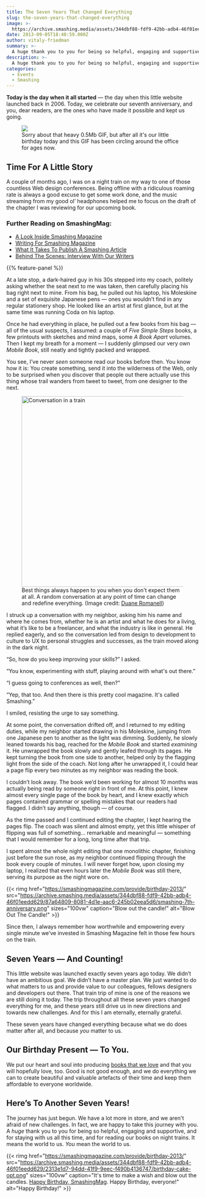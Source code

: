 ```yaml
---
title: The Seven Years That Changed Everything
slug: the-seven-years-that-changed-everything
image: >-
  https://archive.smashing.media/assets/344dbf88-fdf9-42bb-adb4-46f01eedd629/f8447a44-9742-429e-994d-9408956f216e/7th-anniversary.png
date: 2013-09-05T18:40:59.000Z
author: vitaly-friedman
summary: >-
  A huge thank you to you for being so helpful, engaging and supportive, and for staying with us all this time, and for reading our books on night trains. It means the world to us. You mean the world to us.
description: >-
  A huge thank you to you for being so helpful, engaging and supportive, and for staying with us all this time, and for reading our books on night trains. It means the world to us. You mean the world to us.
categories:
  - Events
  - Smashing
---
```

<strong>Today is the day when it all started</strong> — the day when this little website launched back in 2006. Today, we celebrate our seventh anniversary, and you, dear readers, are the ones who have made it possible and kept us going.

<figure><img loading="lazy" decoding="async" src="https://archive.smashing.media/assets/344dbf88-fdf9-42bb-adb4-46f01eedd629/b43b518f-3d3c-494d-bd92-cd9a4c36ae02/birthday.gif" /><figcaption>Sorry about that heavy 0.5Mb GIF, but after all it's our little birthday today and this GIF has been circling around the office for ages now.</figcaption></figure>

## Time For A Little Story

A couple of months ago, I was on a night train on my way to one of those countless Web design conferences. Being offline with a ridiculous roaming rate is always a good excuse to get some work done, and the music streaming from my good ol’ headphones helped me to focus on the draft of the chapter I was reviewing for our upcoming book.</p>

### <span class="rh">Further Reading</span> on SmashingMag:

*   [A Look Inside Smashing Magazine](https://www.smashingmagazine.com/2012/09/look-inside-smashing-magazine-6th-anniversary/)
*   [Writing For Smashing Magazine](https://www.smashingmagazine.com/write-for-us/)
*   [What It Takes To Publish A Smashing Article](https://www.smashingmagazine.com/2016/08/behind-the-scenes-what-it-takes-to-publish-a-smashing-article/)
*   [Behind The Scenes: Interview With Our Writers](https://www.smashingmagazine.com/2010/07/an-interview-with-some-smashing-authors/)

{{% feature-panel %}}

At a late stop, a dark-haired guy in his 30s stepped into my coach, politely asking whether the seat next to me was taken, then carefully placing his bag right next to mine. From his bag, he pulled out his laptop, his Moleskine and a set of exquisite Japanese pens — ones you wouldn’t find in any regular stationery shop. He looked like an artist at first glance, but at the same time was running Coda on his laptop.

Once he had everything in place, he pulled out a few books from his bag — all of the usual suspects, I assumed: a couple of <em>Five Simple Steps</em> books, a few printouts with sketches and mind maps, some <em>A Book Apart</em> volumes. Then I kept my breath for a moment — I suddenly glimpsed our very own <em>Mobile Book</em>, still neatly and tightly packed and wrapped.

You see, I’ve never <em>seen</em> someone read our books before then. You know how it is: You create something, send it into the wilderness of the Web, only to be surprised when you discover that people out there actually use this thing whose trail wanders from tweet to tweet, from one designer to the next.

<figure><a href="https://www.flickr.com/photos/drp/50394627/"><img title="" src="https://archive.smashing.media/assets/344dbf88-fdf9-42bb-adb4-46f01eedd629/089e5dae-c350-4919-a8f9-960b7da8fc62/train.jpg" alt="Conversation in a train" width="500" height="" /></a><figcaption>Best things always happen to you when you don't expect them at all. A random conversation at any point of time can change and redefine everything. (Image credit: <a href="https://www.flickr.com/photos/drp/">Duane Romanell</a>)</figcaption></figure>

I struck up a conversation with my neighbor, asking him his name and where he comes from, whether he is an artist and what he does for a living, what it’s like to be a freelancer, and what the industry is like in general. He replied eagerly, and so the conversation led from design to development to culture to UX to personal struggles and successes, as the train moved along in the dark night.

“So, how do you keep improving your skills?” I asked.

“You know, experimenting with stuff, playing around with what's out there.”

“I guess going to conferences as well, then?”

“Yep, that too. And then there is this pretty cool magazine. It's called Smashing.”

I smiled, resisting the urge to say something.

At some point, the conversation drifted off, and I returned to my editing duties, while my neighbor started drawing in his Moleskine, jumping from one Japanese pen to another as the light was dimming. Suddenly, he slowly leaned towards his bag, reached for the <em>Mobile Book</em> and started <em>examining</em> it. He unwrapped the book slowly and gently leafed through its pages. He kept turning the book from one side to another, helped only by the flagging light from the side of the coach. Not long after he unwrapped it, I could hear a page flip every two minutes as my neighbor was reading the book.

I couldn’t look away. The book we’d been working for almost 10 months was actually being read by someone right in front of me. At this point, I knew almost every single page of the book by heart, and I knew exactly which pages contained grammar or spelling mistakes that our readers had flagged. I didn’t say anything, though — of course.

As the time passed and I continued editing the chapter, I kept hearing the pages flip. The coach was silent and almost empty, yet this little whisper of flipping was full of something... remarkable and meaningful — something that I would remember for a long, long time after that trip.

I spent almost the whole night editing that one monolithic chapter, finishing just before the sun rose, as my neighbor continued flipping through the book every couple of minutes. I will never forget how, upon closing my laptop, I realized that even hours later the <em>Mobile Book</em> was still there, serving its purpose as the night wore on.

{{< rimg href="https://smashingmagazine.com/provide/birthday-2013/" src="https://archive.smashing.media/assets/344dbf88-fdf9-42bb-adb4-46f01eedd629/87a64809-8081-4d1e-aac6-245b02eea5d6/smashing-7th-anniversary.png" sizes="100vw" caption="Blow out the candle!" alt="Blow Out The Candle!" >}}

Since then, I always remember how worthwhile and empowering every single minute we’ve invested in Smashing Magazine felt in those few hours on the train.</p>

## Seven Years — And Counting!

This little website was launched exactly seven years ago today. We didn’t have an ambitious goal. We didn’t have a master plan. We just wanted to do what matters to us and provide value to our colleagues, fellows designers and developers out there. That train trip of mine is one of the reasons we are still doing it today. The trip throughout all these seven years changed everything for me, and these years still drive us in new directions and towards new challenges. And for this I am eternally, eternally grateful.

These seven years have changed everything because what we do does matter after all, and because <em>you</em> matter to us.</p>

## Our Birthday Present — To You.

We put our heart and soul into producing <a href="https://www.smashingmagazine.com/books/">books that we love</a> and that you will hopefully love, too. Good is not good enough, and we do everything we can to create beautiful and valuable artefacts of their time and keep them affordable to everyone worldwide.</p>

## Here’s To Another Seven Years!

The journey has just begun. We have a lot more in store, and we aren't afraid of new challenges. In fact, we are happy to take this journey with you. A <em>huge</em> thank you to you for being so helpful, engaging and supportive, and for staying with us all this time, and for reading our books on night trains. It means the world to us. <em>You</em> mean the world to us.

{{< rimg href="https://smashingmagazine.com/provide/birthday-2013/" src="https://archive.smashing.media/assets/344dbf88-fdf9-42bb-adb4-46f01eedd629/2313e1d7-94dd-41f9-9eec-f490b4136747/birthday-cake-opt.png" sizes="100vw" caption="It's time to make a wish and blow out the candles. <a href='https://smashingmagazine.com/provide/birthday-2013/'>Happy Birthday, SmashingMag</a>. Happy Birthday, everyone!" alt="Happy Birthday!" >}}